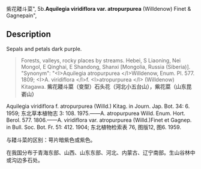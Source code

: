 紫花耧斗菜",
5b.**Aquilegia viridiflora var. atropurpurea** (Willdenow) Finet & Gagnepain",

## Description
Sepals and petals dark purple.

> Forests, valleys, rocky places by streams. Hebei, S Liaoning, Nei Mongol, E Qinghai, E Shandong, Shanxi [Mongolia, Russia (Siberia)].
  "Synonym": "&lt;I&gt;Aquilegia atropurpurea &lt;/I&gt;Willdenow, Enum. Pl. 577. 1809; &lt;I&gt;A. viridiflora &lt;/I&gt;f. &lt;I&gt;atropurpurea &lt;/I&gt; (Willdenow) Kitagawa.
**紫花耧斗菜（变型）石头花（河北小五台山），紫花菜（山东昆嵛山）**

Aquilegia viridiflora f. atropurpurea (Willd.) Kitag. in Journ. Jap. Bot. 34: 6. 1959; 东北草本植物志 3: 108. 1975.——A. atropurpurea Willd. Enum. Hort. Berol. 577. 1806.——A. viridiflora var. atropurpurea (Willd.)Finet et Gagnep. in Bull. Soc. Bot. Fr. 51: 412. 1904; 东北植物检索表 76, 图版12, 图6. 1959.

与耧斗菜的区别：萼片暗紫色或紫色。

在我国分布于青海东部、山西、山东东部、河北、内蒙古、辽宁南部。生山谷林中或沟边多石处。
